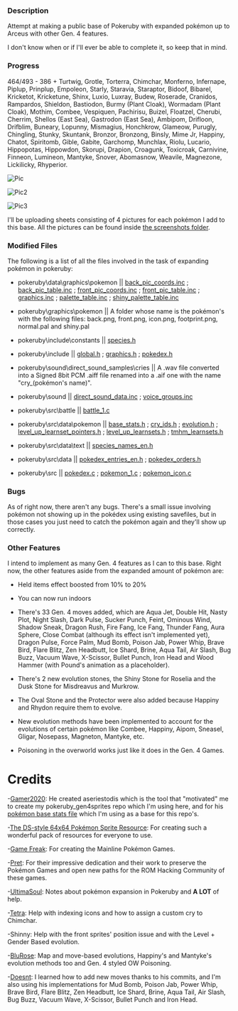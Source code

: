 ### Description
Attempt at making a public base of Pokeruby with expanded pokémon up to Arceus with other Gen. 4 features.

I don't know when or if I'll ever be able to complete it, so keep that in mind.

### Progress
464/493 - 386 + Turtwig, Grotle, Torterra, Chimchar, Monferno, Infernape, Piplup, Prinplup, Empoleon, Starly, Staravia, Staraptor, Bidoof, Bibarel, Kricketot, Kricketune, Shinx, Luxio, Luxray, Budew, Roserade, Cranidos, Rampardos, Shieldon, Bastiodon, Burmy (Plant Cloak), Wormadam (Plant Cloak), Mothim, Combee, Vespiquen, Pachirisu, Buizel, Floatzel, Cherubi, Cherrim, Shellos (East Sea), Gastrodon (East Sea), Ambipom, Drifloon, Drifblim, Buneary, Lopunny, Mismagius, Honchkrow, Glameow, Purugly, Chingling, Stunky, Skuntank, Bronzor, Bronzong, Binsly, Mime Jr, Happiny, Chatot, Spiritomb, Gible, Gabite, Garchomp, Munchlax, Riolu, Lucario, Hippopotas, Hippowdon, Skorupi, Drapion, Croagunk, Toxicroak, Carnivine, Finneon, Lumineon, Mantyke, Snover, Abomasnow, Weavile, Magnezone, Lickilicky, Rhyperior.

![Pic](https://i.imgur.com/F6jmvee.png)

![Pic2](https://i.imgur.com/XAFsMzJ.png)

![Pic3](https://i.imgur.com/j6ZWfeE.png)

I'll be uploading sheets consisting of 4 pictures for each pokémon I add to this base. All the pictures can be found inside [the screenshots folder](screenshots).

### Modified Files

The following is a list of all the files involved in the task of expanding pokémon in pokeruby:

* pokeruby\data\graphics\pokemon || [back_pic_coords.inc](https://github.com/LOuroboros/pokeruby493/blob/master/data/graphics/pokemon/back_pic_coords.inc)   ;   [back_pic_table.inc](https://github.com/LOuroboros/pokeruby493/blob/master/data/graphics/pokemon/back_pic_table.inc)  ;  [front_pic_coords.inc](https://github.com/LOuroboros/pokeruby493/blob/master/data/graphics/pokemon/front_pic_coords.inc)  ;  [front_pic_table.inc](https://github.com/LOuroboros/pokeruby493/blob/master/data/graphics/pokemon/front_pic_table.inc)  ;  [graphics.inc](https://github.com/LOuroboros/pokeruby493/blob/master/data/graphics/pokemon/graphics.inc)  ;  [palette_table.inc](https://github.com/LOuroboros/pokeruby493/blob/master/data/graphics/pokemon/palette_table.inc)  ;  [shiny_palette_table.inc](https://github.com/LOuroboros/pokeruby493/blob/master/data/graphics/pokemon/shiny_palette_table.inc)

* pokeruby\graphics\pokemon || A folder whose name is the pokémon's with the following files: back.png, front.png, icon.png, footprint.png, normal.pal and shiny.pal

* pokeruby\include\constants || [species.h](https://github.com/LOuroboros/pokeruby493/blob/master/include/constants/species.h)

* pokeruby\include || [global.h](https://github.com/LOuroboros/pokeruby493/blob/master/include/global.h)  ;  [graphics.h](https://github.com/LOuroboros/pokeruby493/blob/master/include/graphics.h)  ;  [pokedex.h](https://github.com/LOuroboros/pokeruby493/blob/master/include/pokedex.h)

* pokeruby\sound\direct_sound_samples\cries || A .wav file converted into a Signed 8bit PCM .aiff file renamed into a .aif one with the name "cry_(pokémon's name)".

* pokeruby\sound || [direct_sound_data.inc](https://github.com/LOuroboros/pokeruby493/blob/master/sound/direct_sound_data.inc)  ;  [voice_groups.inc](https://github.com/LOuroboros/pokeruby493/blob/master/sound/voice_groups.inc)

* pokeruby\src\battle || [battle_1.c](https://github.com/LOuroboros/pokeruby493/blob/master/src/battle/battle_1.c)

* pokeruby\src\data\pokemon || [base_stats.h](https://github.com/LOuroboros/pokeruby493/blob/master/src/data/pokemon/base_stats.h)  ;  [cry_ids.h](https://github.com/LOuroboros/pokeruby493/blob/master/src/data/pokemon/cry_ids.h)  ;   [evolution.h](https://github.com/LOuroboros/pokeruby493/tree/master/src/data/pokemon)   ;   [level_up_learnset_pointers.h](https://github.com/LOuroboros/pokeruby493/blob/master/src/data/pokemon/level_up_learnset_pointers.h)  ;  [level_up_learnsets.h](https://github.com/LOuroboros/pokeruby493/blob/master/src/data/pokemon/level_up_learnsets.h)  ;  [tmhm_learnsets.h](https://github.com/LOuroboros/pokeruby493/blob/master/src/data/pokemon/tmhm_learnsets.h)

* pokeruby\src\data\text || [species_names_en.h](https://github.com/LOuroboros/pokeruby493/blob/master/src/data/text/species_names_en.h)

* pokeruby\src\data || [pokedex_entries_en.h](https://github.com/LOuroboros/pokeruby493/blob/master/src/data/pokedex_entries_en.h)  ;  [pokedex_orders.h](https://github.com/LOuroboros/pokeruby493/blob/master/src/data/pokedex_orders.h)

* pokeruby\src || [pokedex.c](https://github.com/LOuroboros/pokeruby493/blob/master/src/pokedex.c)  ;  [pokemon_1.c](https://github.com/LOuroboros/pokeruby493/blob/master/src/pokemon_1.c)  ;  [pokemon_icon.c](https://github.com/LOuroboros/pokeruby493/blob/master/src/pokemon_icon.c)

### Bugs
As of right now, there aren't any bugs. There's a small issue involving pokémon not showing up in the pokédex using existing savefiles, but in those cases you just need to catch the pokémon again and they'll show up correctly.

### Other Features

I intend to implement as many Gen. 4 features as I can to this base. Right now, the other features aside from the expanded amount of pokémon are:

* Held items effect boosted from 10% to 20%

* You can now run indoors

* There's 33 Gen. 4 moves added, which are Aqua Jet, Double Hit, Nasty Plot, Night Slash, Dark Pulse, Sucker Punch, Feint, Ominous Wind, Shadow Sneak, Dragon Rush, Fire Fang, Ice Fang, Thunder Fang, Aura Sphere, Close Combat (although its effect isn't implemented yet), Dragon Pulse, Force Palm, Mud Bomb, Poison Jab, Power Whip, Brave Bird, Flare Blitz, Zen Headbutt, Ice Shard, Brine, Aqua Tail, Air Slash, Bug Buzz, Vacuum Wave, X-Scissor, Bullet Punch, Iron Head and Wood Hammer (with Pound's animation as a placeholder).

* There's 2 new evolution stones, the Shiny Stone for Roselia and the Dusk Stone for Misdreavus and Murkrow.

* The Oval Stone and the Protector were also added because Happiny and Rhydon require them to evolve.

* New evolution methods have been implemented to account for the evolutions of certain pokémon like Combee, Happiny, Aipom, Sneasel, Gligar, Nosepass, Magneton, Mantyke, etc.

* Poisoning in the overworld works just like it does in the Gen. 4 Games.

# Credits

-[Gamer2020](https://github.com/Gamer2020): He created aseriestodis which is the tool that "motivated" me to create my pokeruby_gen4sprites repo which I'm using here, and for his [pokémon base stats file](https://github.com/Gamer2020/Pokeemerald-Pokemon-and-Move-Expansion-Files/blob/master/files/include/data/pokemon/base_stats.h) which I'm using as a base for this repo's.

-[The DS-style 64x64 Pokémon Sprite Resource](https://www.pokecommunity.com/showthread.php?t=267728): For creating such a wonderful pack of resources for everyone to use.

-[Game Freak](https://www.gamefreak.co.jp/): For creating the Mainline Pokémon Games.

-[Pret](https://github.com/pret): For their impressive dedication and their work to preserve the Pokémon Games and open new paths for the ROM Hacking Community of these games.

-[UltimaSoul](https://www.pokecommunity.com/member.php?u=719183): Notes about pokémon expansion in Pokeruby and **A LOT** of help.

-[Tetra](https://www.pokecommunity.com/member.php?u=174056): Help with indexing icons and how to assign a custom cry to Chimchar.

-Shinny: Help with the front sprites' position issue and with the Level + Gender Based evolution.

-[BluRose](https://github.com/BluRosie): Map and move-based evolutions, Happiny's and Mantyke's evolution methods too and Gen. 4 styled OW Poisoning.

-[Doesnt](https://github.com/Doesnty): I learned how to add new moves thanks to his commits, and I'm also using his implementations for Mud Bomb, Poison Jab, Power Whip, Brave Bird, Flare Blitz, Zen Headbutt, Ice Shard, Brine, Aqua Tail, Air Slash, Bug Buzz, Vacuum Wave, X-Scissor, Bullet Punch and Iron Head.